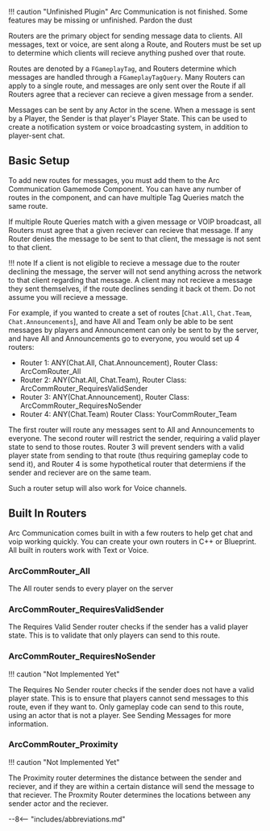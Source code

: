 !!! caution "Unfinished Plugin"
    Arc Communication is not finished.  Some features may be missing or unfinished.  Pardon the dust

Routers are the primary object for sending message data to clients.  All messages, text or voice, are sent along a Route, and Routers must be set up to determine which clients will recieve anything pushed over that route.

Routes are denoted by a `FGameplayTag`, and Routers determine which messages are handled through a `FGameplayTagQuery`.  Many Routers can apply to a single route, and messages are only sent over the Route if all Routers agree that a reciever can recieve a given message from a sender.

Messages can be sent by any Actor in the scene.  When a message is sent by a Player, the Sender is that player's Player State.  This can be used to create a notification system or voice broadcasting system, in addition to player-sent chat.

## Basic Setup

To add new routes for messages, you must add them to the Arc Communication Gamemode Component.  You can have any number of routes in the component, and can have multiple Tag Queries match the same route.  

If multiple Route Queries match with a given message or VOIP broadcast, all Routers must agree that a given reciever can recieve that message.  If any Router denies the message to be sent to that client, the message is not sent to that client.  

!!! note
    If a client is not eligible to recieve a message due to the router declining the message, the server will not send anything across the network to that client regarding that message.  A client may not recieve a message they sent themselves, if the route declines sending it back ot them.  Do not assume you will recieve a message.

For example, if you wanted to create a set of routes [`Chat.All`, `Chat.Team`, `Chat.Announcements`], and have All and Team only be able to be sent messages by players and Announcement can only be sent to by the server, and have All and Announcements go to everyone, you would set up 4 routers:

- Router 1: ANY(Chat.All, Chat.Announcement), Router Class: ArcComRouter_All
- Router 2: ANY(Chat.All, Chat.Team), Router Class: ArcCommRouter_RequiresValidSender
- Router 3: ANY(Chat.Announcement), Router Class: ArcCommRouter_RequiresNoSender
- Router 4: ANY(Chat.Team) Router Class: YourCommRouter_Team

The first router will route any messages sent to All and Announcements to everyone.  The second router will restrict the sender, requiring a valid player state to send to those routes.  Router 3 will prevent senders with a valid player state from sending to that route (thus requiring gameplay code to send it), and Router 4 is some hypothetical router that determiens if the sender and reciever are on the same team.  

Such a router setup will also work for Voice channels.  

## Built In Routers

Arc Communication comes built in with a few routers to help get chat and voip working quickly.  You can create your own routers in C++ or Blueprint.  All built in routers work with Text or Voice.

### ArcCommRouter_All

The All router sends to every player on the server

### ArcCommRouter_RequiresValidSender

The Requires Valid Sender router checks if the sender has a valid player state.  This is to validate that only players can send to this route.

### ArcCommRouter_RequiresNoSender

!!! caution "Not Implemented Yet"

The Requires No Sender router checks if the sender does not have a valid player state.  This is to ensure that players cannot send messages to this route, even if they want to.  Only gameplay code can send to this route, using an actor that is not a player.  See Sending Messages for more information.

### ArcCommRouter_Proximity

!!! caution "Not Implemented Yet"

The Proximity router determines the distance between the sender and reciever, and if they are within a certain distance will send the message to that reciever.  The Proxmity Router determines the locations between any sender actor and the reciever.  

--8<-- "includes/abbreviations.md"